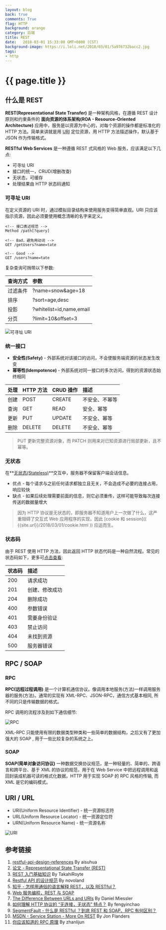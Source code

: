 ```yaml
---
layout: blog
back: true
comments: True
flag: HTTP
background: orange
category: 后端
title: REST
date:   2018-03-01 15:33:00 GMT+0800 (CST)
background-image: https://i.loli.net/2018/03/01/5a976732bacc2.jpg
tags:
- http
---
```

# {{ page.title }}

## 什么是 REST

**REST(Representational State Transfer)** 是一种架构风格，在遵循 REST 设计原则和约束条件的 **面向资源的体系架构(ROA - Resource-Oriented Architecture)** 应用中，服务是以资源为中心的，对每个资源的操作都是标准化的 HTTP 方法。简单来讲就是用 [URI](#uri--url) 定位资源，用 HTTP 方法描述操作，默认基于 JSON 作为传输格式。

**RESTful Web Services** 是一种遵循 REST 式风格的 Web 服务，应该满足以下几点:

* 可寻址 URI
* 接口的统一，CRUD(增删改查)
* 无状态，可缓存
* 处理结果由 HTTP 状态码通知

### 可寻址 URI

在定义资源的 URI 时，通过模拟目录结构来使用服务变得简单直观。URI 只应该指示资源，因此必须要使用概念清晰的名字来定义。

```HTTP
<!-- 接口表述规范 -->
Method /path[?query]

<!-- Bad，避免用动词 -->
GET /getUsers?name=tate

<!-- Good -->
GET /users?name=tate
```

复杂查询可捎带以下参数:

| 查询方式 | 参数 |
|:-------------|:------------|
| 过滤条件 | ?name=snow&age=18
| 排序 | ?sort=age,desc |
| 投影 | ?whitelist=id,name,email |
| 分页 | ?limit=10&offset=3 |

![可寻址 URI](https://i.loli.net/2018/03/01/5a976732bacc2.jpg)

### 统一接口

* **安全性(Safety)** - 外部系统对该接口的访问，不会使服务端资源的状态发生改变
* **幂等性(Idempotence)** - 外部系统对同一接口的多次访问，得到的资源状态始终相同

| 处理 | HTTP 方法 | CRUD 操作 | 描述 |
|:-------------|:------------|:-------------|:-------------|
| 创建 | POST | CREATE | 不安全、不幂等 |
| 查询 | GET | READ | 安全、幂等 |
| 更新 | PUT | UPDATE | 不安全、幂等 |
| 删除 | DELETE | DELETE | 不安全、幂等 |

> PUT 更新完整资源对象，而 PATCH 则用来对已知资源进行局部更新，且不幂等。

### 无状态

在**[无状态(Stateless)](https://zh.wikipedia.org/wiki/%E6%97%A0%E7%8A%B6%E6%80%81%E5%8D%8F%E8%AE%AE)**交互中，服务器不保留客户端会话信息。

* 优点 - 每个请求与之前任何请求都独立且无关，不会造成不必要的连接占用，响应较快
* 缺点 - 如果后续处理需要前面的信息，则它必须重传，这样可能导致每次连接传送的数据量增大

> 因为 HTTP 协议是无状态的，即服务器不知道用户上一次做了什么，这严重阻碍了交互式 Web 应用程序的实现，因此 [cookie 和 session](( {{site.url}}/2018/03/01/cookie.html )) 应运而生。

### 状态码

由于 REST 使用 HTTP 方法，因此返回 HTTP 状态代码是一种自然流程。常见的状态码如下，更多可[点击查看](https://httpstatuses.com/):

| 状态码 | 描述 |
|:-------------|:------------|
| 200 | 请求成功 |
| 201 | 创建、修改成功 |
| 204 | 删除成功 |
| 400 | 参数错误 |
| 401 | 需要身份验证 |
| 403 | 禁止访问 |
| 404 | 未找到资源 |
| 500 | 服务器错误 |

## RPC / SOAP

### RPC

**RPC(远程过程调用)** 是一个计算机通信协议。像调用本地服务(方法)一样调用服务器的服务(方法)。通常的实现有 XML-RPC、JSON-RPC，通信方式基本相同, 所不同的只是传输数据的格式。

RPC 调用的流程涉及到如下通信细节:

![RPC](https://i.loli.net/2018/03/01/5a97a9d5e8ec6.png)

XML-RPC 只能使用有限的数据类型种类和一些简单的数据结构，之后又有了更加强大的 SOAP , 用于一些比较复杂的系统之上。

### SOAP

**SOAP(简单对象访问协议)** 一种数据交换协议规范，是一种轻量的、简单的、跨语言和跨平台、基于 XML 的协议的规范，用于在 Web Service 中把远程调用和返回封装成机器可读的格式化数据，HTTP 用于实现 SOAP 的 RPC 风格的传输, 而 XML 是它的编码模式。

## URI / URL

* URI(Uniform Resource Identifier) - 统一资源标志符
* URL(Uniform Resource Locator) - 统一资源定位符
* URN(Uniform Resource Name) - 统一资源名称

![URI](https://danielmiessler.com/images/URI-vs.-URL-e1464829000786.png)

## 参考链接

1. [restful-api-design-references](https://github.com/aisuhua/restful-api-design-references) By aisuhua
1. [论文 - Representational State Transfer (REST)](http://www.ics.uci.edu/~fielding/pubs/dissertation/rest_arch_style.htm)
1. [REST 入门基础知识](https://qiita.com/TakahiRoyte/items/949f4e88caecb02119aa) By TakahiRoyte
1. [Restful API 的设计规范](https://novoland.github.io/%E8%AE%BE%E8%AE%A1/2015/08/17/Restful%20API%20%E7%9A%84%E8%AE%BE%E8%AE%A1%E8%A7%84%E8%8C%83.html) By novoland
1. [知乎 - 怎样用通俗的语言解释 REST，以及 RESTful？](https://www.zhihu.com/question/28557115)
1. [Web 服务编程，REST 与 SOAP](https://www.ibm.com/developerworks/cn/webservices/0907_rest_soap/)
1. [The Difference Between URLs and URIs](https://danielmiessler.com/study/url-uri/) By Daniel Miessler
1. [如何理解 HTTP 协议的 “无连接，无状态” 特点？](http://blog.csdn.net/fengyinchao/article/details/50774738) By fengyinchao
1. [SegmentFault - 什么是 RESTful ？到底 REST 和 SOAP、RPC 有何区别？](https://segmentfault.com/q/1010000003064904)
1. [MSDN - Service Station - More On REST](https://msdn.microsoft.com/en-us/magazine/dd942839.aspx) By Jon Flanders
1. [你应该知道的 RPC 原理](https://www.cnblogs.com/LBSer/p/4853234.html) By zhanlijun